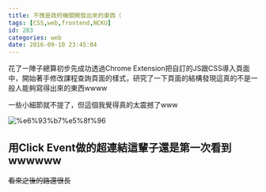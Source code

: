 ```yaml
---
title: 不愧是政府機關開發出來的東西（
tags: [CSS,web,frontend,NCKU]
id: 283
categories: web
date: 2016-09-10 23:45:04
---
```


花了一陣子總算初步先成功透過Chrome Extension把自訂的JS跟CSS導入頁面中，開始著手修改課程查詢頁面的樣式，研究了一下頁面的結構發現這真的不是一般人能夠寫得出來的東西wwww

一些小細節就不提了，但這個我覺得真的太震撼了www

![%e6%93%b7%e5%8f%96](https://team6612.files.wordpress.com/2016/09/e693b7e58f962.png)

## 用Click Event做的超連結這輩子還是第一次看到wwwwww

~~看來之後的路還很長~~